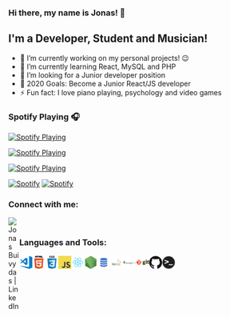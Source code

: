 ### Hi there, my name is Jonas! 👋

## I'm a Developer, Student and Musician!

- 🔭 I’m currently working on my personal projects! 😉
- 🌱 I’m currently learning React, MySQL and PHP 
- 👯 I’m looking for a Junior developer position
- 🥅 2020 Goals: Become a Junior React/JS developer
- ⚡ Fun fact: I love piano playing, psychology and video games

### Spotify Playing 🎧
[<img src="https://jonasb111-spotify-now-playing.vercel.app/api/spotify-playing" alt="Spotify Playing" width="350" />](https://open.spotify.com/user/21qhg5lo5ji4e64227eeacrsa?si=hFd9VN2tQiSFAAV49KyJYg)

[<img src="https://jonasb111-spotify-now-playing-git-master.jonasb111.vercel.app/api/spotify-playing" alt="Spotify Playing" width="350" />](https://open.spotify.com/user/21qhg5lo5ji4e64227eeacrsa?si=hUu6NTkXRaOFzv8Z1itMQA)

[<img src="https://jonasb111-spotify-now-playing.vercel.app/api/spotify-playing" alt="Spotify Playing" width="350" />](https://open.spotify.com/user/jonasb111-spotify-now-playing.vercel.app)

[![Spotify](https://jonasb111-spotify-now-playing.vercel.app/api/spotify)](https://open.spotify.com/user/21qhg5lo5ji4e64227eeacrsa)
[![Spotify](https://jonasb111-spotify-now-playing.vercel.app/api/spotify)](https://open.spotify.com/user/jonasb111-spotify-now-playing)

### Connect with me:

[<img align="left" alt="Jonas Buivydas | LinkedIn" width="22px" src="https://cdn.jsdelivr.net/npm/simple-icons@v3/icons/linkedin.svg" />][linkedin]

<br />

<!-- jonasb111-spotify-now-playing.vercel.app
https://jonasb111-spotify-now-playing-git-master.jonasb111.vercel.app/
https://open.spotify.com/user/21qhg5lo5ji4e64227eeacrsa?si=hUu6NTkXRaOFzv8Z1itMQA -->

### Languages and Tools:

<img align="left" alt="Visual Studio Code" width="26px" src="https://raw.githubusercontent.com/github/explore/80688e429a7d4ef2fca1e82350fe8e3517d3494d/topics/visual-studio-code/visual-studio-code.png" />
<img align="left" alt="HTML5" width="26px" src="https://raw.githubusercontent.com/github/explore/80688e429a7d4ef2fca1e82350fe8e3517d3494d/topics/html/html.png" />
<img align="left" alt="CSS3" width="26px" src="https://raw.githubusercontent.com/github/explore/80688e429a7d4ef2fca1e82350fe8e3517d3494d/topics/css/css.png" />
<img align="left" alt="JavaScript" width="26px" src="https://raw.githubusercontent.com/github/explore/80688e429a7d4ef2fca1e82350fe8e3517d3494d/topics/javascript/javascript.png" />
<img align="left" alt="React" width="26px" src="https://raw.githubusercontent.com/github/explore/80688e429a7d4ef2fca1e82350fe8e3517d3494d/topics/react/react.png" />
<img align="left" alt="Node.js" width="26px" src="https://raw.githubusercontent.com/github/explore/80688e429a7d4ef2fca1e82350fe8e3517d3494d/topics/nodejs/nodejs.png" />
<img align="left" alt="SQL" width="26px" src="https://raw.githubusercontent.com/github/explore/80688e429a7d4ef2fca1e82350fe8e3517d3494d/topics/sql/sql.png" />
<img align="left" alt="MySQL" width="26px" src="https://raw.githubusercontent.com/github/explore/80688e429a7d4ef2fca1e82350fe8e3517d3494d/topics/mysql/mysql.png" />
<img align="left" alt="MongoDB" width="26px" src="https://raw.githubusercontent.com/github/explore/80688e429a7d4ef2fca1e82350fe8e3517d3494d/topics/mongodb/mongodb.png" />
<img align="left" alt="Git" width="26px" src="https://raw.githubusercontent.com/github/explore/80688e429a7d4ef2fca1e82350fe8e3517d3494d/topics/git/git.png" />
<img align="left" alt="GitHub" width="26px" src="https://raw.githubusercontent.com/github/explore/78df643247d429f6cc873026c0622819ad797942/topics/github/github.png" />
<img align="left" alt="Terminal" width="26px" src="https://raw.githubusercontent.com/github/explore/80688e429a7d4ef2fca1e82350fe8e3517d3494d/topics/terminal/terminal.png" />

<br />
<br />

[linkedin]: https://www.linkedin.com/in/jonas-buivydas/
